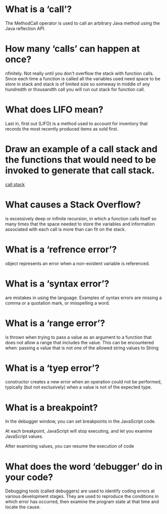 # What is a ‘call’?

The MethodCall operator is used to call an arbitrary Java method using the Java reflection API.

# How many ‘calls’ can happen at once?

nfinitely. Not really until you don't overflow the stack with function calls. Since each time a function is called all the variables used need space to be store in stack and stack is of limited size so someway in middle of any hundredth or thousandth call you will run out stack for function call.

# What does LIFO mean?

Last in, first out (LIFO) is a method used to account for inventory that records the most recently produced items as sold first.

# Draw an example of a call stack and the functions that would need to be invoked to generate that call stack.

[call stack](/home/hebah/reading-note/img/callstack.png)

# What causes a Stack Overflow?

is excessively deep or infinite recursion, in which a function calls itself so many times that the space needed to store the variables and information associated with each call is more than can fit on the stack.

# What is a ‘refrence error’?

object represents an error when a non-existent variable is referenced.

# What is a ‘syntax error’?

are mistakes in using the language. Examples of syntax errors are missing a comma or a quotation mark, or misspelling a word.

# What is a ‘range error’?

is thrown when trying to pass a value as an argument to a function that does not allow a range that includes the value. This can be encountered when: passing a value that is not one of the allowed string values to String

# What is a ‘tyep error’?

constructor creates a new error when an operation could not be performed, typically (but not exclusively) when a value is not of the expected type.

# What is a breakpoint?

In the debugger window, you can set breakpoints in the JavaScript code.

At each breakpoint, JavaScript will stop executing, and let you examine JavaScript values.

After examining values, you can resume the execution of code

# What does the word ‘debugger’ do in your code?

Debugging tools (called debuggers) are used to identify coding errors at various development stages. They are used to reproduce the conditions in which error has occurred, then examine the program state at that time and locate the cause.








